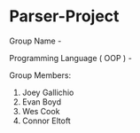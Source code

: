 # Parser-Project

Group Name - 

Programming Language ( OOP ) - 

Group Members:
  1) Joey Gallichio
  2) Evan Boyd
  3) Wes Cook
  4) Connor Eltoft

